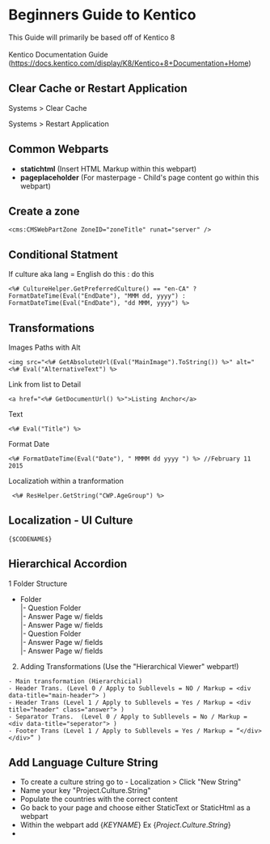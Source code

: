 Beginners Guide to Kentico
=============================

This Guide will primarily be based off of Kentico 8
<br>
<br>
Kentico Documentation Guide (https://docs.kentico.com/display/K8/Kentico+8+Documentation+Home)

Clear Cache or Restart Application
--------- 
<p>Systems > Clear Cache</p>
<p>Systems > Restart Application</p>

Common Webparts
--------- 
- __statichtml__ (Insert HTML Markup within this webpart)
- __pageplaceholder__ (For masterpage - Child's page content go within this webpart)



Create a zone
--------

```
<cms:CMSWebPartZone ZoneID="zoneTitle" runat="server" />
```
Conditional Statment
--------
If culture aka lang = English do this : do this
```
<%# CultureHelper.GetPreferredCulture() == "en-CA" ? FormatDateTime(Eval("EndDate"), "MMM dd, yyyy") : FormatDateTime(Eval("EndDate"), "dd MMM, yyyy") %>

```
Transformations
--------
Images Paths with Alt
```
<img src="<%# GetAbsoluteUrl(Eval("MainImage").ToString()) %>" alt="<%# Eval("AlternativeText") %>
```
Link from list to Detail
```
<a href="<%# GetDocumentUrl() %>">Listing Anchor</a>
```
Text
```
<%# Eval("Title") %>
```
Format Date
```
<%# FormatDateTime(Eval("Date"), " MMMM dd yyyy ") %> //February 11 2015 
```

Localizatioh within a tranformation
```
 <%# ResHelper.GetString("CWP.AgeGroup") %>
```

Localization - UI Culture
--------
```
{$CODENAME$}
```

Hierarchical Accordion
--------
1 Folder Structure

- Folder <br>
  |- Question Folder <br>
     |- Answer Page w/ fields <br>
     |- Answer Page w/ fields <br>
  |- Question Folder <br>
     |- Answer Page w/ fields <br>
     |- Answer Page w/ fields <br>

2.	Adding Transformations (Use the "Hierarchical Viewer" webpart!)
```
- Main transformation (Hierarchicial)
- Header Trans. (Level 0 / Apply to Subllevels = NO / Markup = <div data-title="main-header"> )
- Header Trans (Level 1 / Apply to Subllevels = Yes / Markup = <div title="header" class="answer"> )
- Separator Trans.  (Level 0 / Apply to Subllevels = No / Markup = <div data-title="seperator"> )
- Footer Trans (Level 1 / Apply to Subllevels = Yes / Markup = “</div> </div>” )
```


Add Language Culture String
--------

- To create a culture string go to - Localization > Click "New String"
- Name your key "Project.Culture.String"
- Populate the countries with the correct content
- Go back to your page and choose either StaticText or StaticHtml as a webpart
- Within the webpart add {$KEYNAME$} Ex {$Project.Culture.String$}
-

